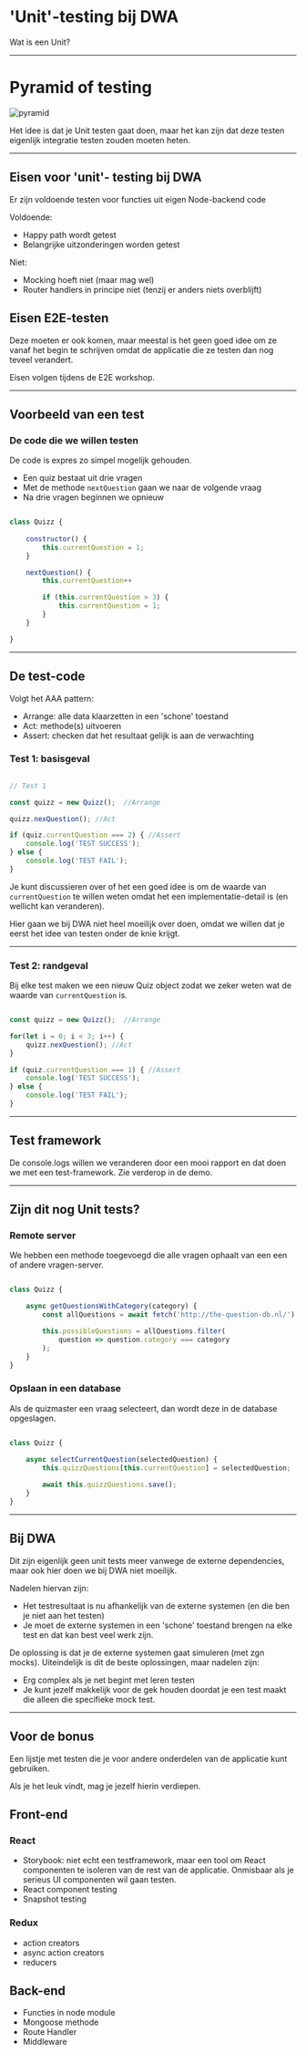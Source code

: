 # 'Unit'-testing bij DWA

Wat is een Unit?

---

# Pyramid of testing

![pyramid](./images/testing-pyramid.png)

Het idee is dat je Unit testen gaat doen, maar het kan zijn dat deze testen eigenlijk integratie testen zouden moeten heten. 

---

## Eisen voor 'unit'- testing bij DWA 

Er zijn voldoende testen voor functies uit eigen Node-backend code

Voldoende:

- Happy path wordt getest
- Belangrijke uitzonderingen worden getest

Niet:

- Mocking hoeft niet (maar mag wel)
- Router handlers in principe niet (tenzij er anders niets overblijft)

## Eisen E2E-testen

Deze moeten er ook komen, maar meestal is het geen goed idee om ze vanaf het begin te schrijven omdat de applicatie die ze testen dan nog teveel verandert.  

Eisen volgen tijdens de E2E workshop.

---

## Voorbeeld van een test

### De code die we willen testen

De code is expres zo simpel mogelijk gehouden.

- Een quiz bestaat uit drie vragen
- Met de methode `nextQuestion` gaan we naar de volgende vraag
- Na drie vragen beginnen we opnieuw

```js

class Quizz {
    
    constructor() {
        this.currentQuestion = 1;
    }

    nextQuestion() {
        this.currentQuestion++

        if (this.currentQuestion > 3) {
            this.currentQuestion = 1;
        }
    }

}

```
---

## De test-code

Volgt het AAA pattern:

- Arrange: alle data klaarzetten in een 'schone' toestand
- Act: methode(s) uitvoeren
- Assert: checken dat het resultaat gelijk is aan de verwachting

### Test 1: basisgeval


```js

// Test 1

const quizz = new Quizz();  //Arrange

quizz.nexQuestion(); //Act

if (quiz.currentQuestion === 2) { //Assert
    console.log('TEST SUCCESS');
} else {
    console.log('TEST FAIL');
}

```

Je kunt discussieren over of het een goed idee is om de waarde van `currentQuestion` te willen weten omdat het een implementatie-detail is (en wellicht kan veranderen). 

Hier gaan we bij DWA niet heel moeilijk over doen, omdat we willen dat je eerst het idee van testen onder de knie krijgt.

---

### Test 2: randgeval

Bij elke test maken we een nieuw Quiz object zodat we zeker weten wat de waarde van `currentQuestion` is.

```js

const quizz = new Quizz();  //Arrange

for(let i = 0; i < 3; i++) {
    quizz.nexQuestion(); //Act    
}

if (quiz.currentQuestion === 1) { //Assert
    console.log('TEST SUCCESS');
} else {
    console.log('TEST FAIL');
}

```

--- 

## Test framework

De console.logs willen we veranderen door een mooi rapport en dat doen we met een test-framework. Zie verderop in de demo.

---

## Zijn dit nog Unit tests?

### Remote server

We hebben een methode toegevoegd die alle vragen ophaalt van een een of andere vragen-server.

```js

class Quizz {

    async getQuestionsWithCategory(category) {
        const allQuestions = await fetch('http://the-question-db.nl/')

        this.possibleQuestions = allQuestions.filter(
            question => question.category === category
        );
    }
}

```

### Opslaan in een database

Als de quizmaster een vraag selecteert, dan wordt deze in de database opgeslagen.

```js

class Quizz {

    async selectCurrentQuestion(selectedQuestion) {
        this.quizzQuestions[this.currentQuestion] = selectedQuestion;
        
        await this.quizzQuestions.save();
    }
}

```

---

## Bij DWA

Dit zijn eigenlijk geen unit tests meer vanwege de externe dependencies, maar ook hier doen we bij DWA niet moeilijk.

Nadelen hiervan zijn:

- Het testresultaat is nu afhankelijk van de externe systemen (en die ben je niet aan het testen)
- Je moet de externe systemen in een 'schone' toestand brengen na elke test en dat kan best veel werk zijn.

De oplossing is dat je de externe systemen gaat simuleren (met zgn mocks). Uiteindelijk is dit de beste oplossingen, maar nadelen zijn:

- Erg complex als je net begint met leren testen
- Je kunt jezelf makkelijk voor de gek houden doordat je een test maakt die alleen die specifieke mock test.

---

## Voor de bonus

Een lijstje met testen die je voor andere onderdelen van de applicatie kunt gebruiken.

Als je het leuk vindt, mag je jezelf hierin verdiepen.

## Front-end

### React

- Storybook: niet echt een testframework, maar een tool om React componenten te isoleren van de rest van de applicatie. Onmisbaar als je serieus UI componenten wil gaan testen.
- React component testing
- Snapshot testing

### Redux

- action creators
- async action creators
- reducers

## Back-end

- Functies in node module
- Mongoose methode
- Route Handler
- Middleware

